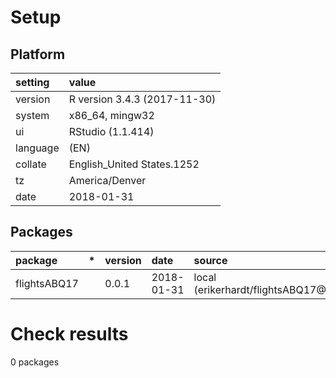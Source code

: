 # Setup

## Platform

|setting  |value                        |
|:--------|:----------------------------|
|version  |R version 3.4.3 (2017-11-30) |
|system   |x86_64, mingw32              |
|ui       |RStudio (1.1.414)            |
|language |(EN)                         |
|collate  |English_United States.1252   |
|tz       |America/Denver               |
|date     |2018-01-31                   |

## Packages

|package      |*  |version |date       |source                              |
|:------------|:--|:-------|:----------|:-----------------------------------|
|flightsABQ17 |   |0.0.1   |2018-01-31 |local (erikerhardt/flightsABQ17@NA) |

# Check results

0 packages




